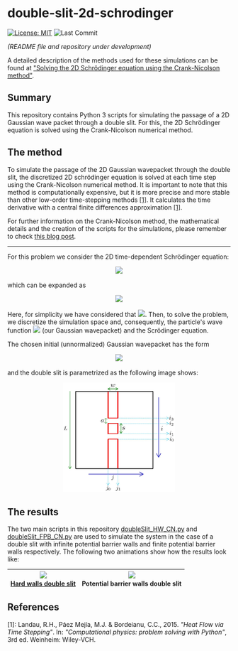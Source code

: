 # double-slit-2d-schrodinger

[![License: MIT](https://img.shields.io/badge/License-MIT-brightgreen.svg)](https://github.com/artmenlope/double-slit-2d-schrodinger/blob/master/LICENSE.md)
![Last Commit](https://img.shields.io/github/last-commit/artmenlope/double-slit-2d-schrodinger)

_(README file and repository under development)_

A detailed description of the methods used for these simulations can be found at ["Solving the 2D Schrödinger equation using the Crank-Nicolson method"](https://artmenlope.github.io/solving-the-2d-schrodinger-equation-using-the-crank-nicolson-method/).

## Summary

This repository contains Python 3 scripts for simulating the passage of a 2D Gaussian wave packet through a double slit. For this, the 2D Schrödinger equation is solved using the Crank-Nicolson numerical method.

## The method

To simulate the passage of the 2D Gaussian wavepacket through the double slit, the discretized 2D schrödinger equation is solved at each time step using the Crank-Nicolson numerical method. It is important to note that this method is computationally expensive, but it is more precise and more stable than other low-order time-stepping methods [[1]](#References). It calculates the time derivative with a central finite differences approximation [[1]](#References).

For further information on the Crank-Nicolson method, the mathematical details and the creation of the scripts for the simulations, please remember to check [this blog post](https://artmenlope.github.io/solving-the-2d-schrodinger-equation-using-the-crank-nicolson-method/).

---

For this problem we consider the 2D time-dependent Schrödinger equation:

<p align="center">
<img src="https://render.githubusercontent.com/render/math?math=i%20%5Cfrac%7B%5Cpartial%20%5Cpsi(x%2Cy%2Ct)%7D%7B%5Cpartial%20t%7D%20%3D%20-%20%5Cnabla%5E2%20%5Cpsi(x%2Cy%2Ct)%20%2B%20V(x%2Cy%2Ct)%5C%2C%5Cpsi(x%2Cy%2Ct)%0A%0A">
</p>

which can be expanded as 

<p align="center">
<img src="https://render.githubusercontent.com/render/math?math=i%20%5Cfrac%7B%5Cpartial%20%5Cpsi(x%2Cy%2Ct)%7D%7B%5Cpartial%20t%7D%20%3D%20-%20%5Cleft(%20%5Cfrac%7B%5Cpartial%5E2%20%5Cpsi(x%2Cy%2Ct)%7D%7B%5Cpartial%20x%5E2%7D%20%2B%20%5Cfrac%7B%5Cpartial%5E2%20%5Cpsi(x%2Cy%2Ct)%7D%7B%5Cpartial%20y%5E2%7D%20%5Cright)%20%2B%20V(x%2Cy%2Ct)%5C%2C%5Cpsi(x%2Cy%2Ct)%0A">
</p>

Here, for simplicity we have considered that <img src="https://render.githubusercontent.com/render/math?math=%5Chbar%2F2m%20%3D%201%0A">. Then, to solve the problem, we discretize the simulation space and, consequently, the particle's wave function <img src="https://render.githubusercontent.com/render/math?math=%5Cpsi%0A"> (our Gaussian wavepacket) and the Scrödinger equation.

The chosen initial (unnormalized) Gaussian wavepacket has the form 

<p align="center">
<img src="https://render.githubusercontent.com/render/math?math=%5Cpsi(x%2Cy%2Ct%3D0)%20%3D%20e%5E%7B-%5Cfrac%7B1%7D%7B2%5Csigma%5E2%7D%5Cleft%5B(x-x_0)%5E2%2B(y-y_0)%5E2%5Cright%5D%7D%20%5Ccdot%20e%5E%7B-ik(x-x_0)%7D%20%0A">
</p>

and the double slit is parametrized as the following image shows:

<p align="center">
<img src="images/double_slit_drawing.png" width="50%">
</p>

## The results

The two main scripts in this repository [doubleSlit_HW_CN.py](doubleSlit_HW_CN.py) and [doubleSlit_FPB_CN.py](doubleSlit_FPB_CN.py) are used to simulate the system in the case of a double slit with infinite potential barrier walls and finite potential barrier walls respectively. The following two animations show how the results look like:

![](https://github.com/artmenlope/double-slit-2d-schrodinger/blob/main/animations/2Slit-hardWalls-Schro2d-v2(short).gif) <br> [Hard walls double slit](doubleSlit_HW_CN.py) |  ![](https://github.com/artmenlope/double-slit-2d-schrodinger/blob/main/animations/2Slit-potBarrierV0-Schro2d-v1.gif) <br> Potential barrier walls double slit
| :-------------: | :-------------: |


## References

[1]: Landau, R.H., Páez Mejía, M.J. & Bordeianu, C.C., 2015. _"Heat Flow via Time Stepping"_. In: _"Computational physics: problem solving with Python"_, 3rd ed. Weinheim: Wiley-VCH. 
